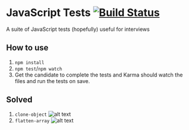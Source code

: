 # JavaScript Tests [![Build Status](https://travis-ci.org/ahmednuaman/javascript-tests.svg?branch=master)](https://travis-ci.org/ahmednuaman/javascript-tests)

A suite of JavaScript tests (hopefully) useful for interviews

## How to use
1. `npm install`
2. `npm test`/`npm watch`
3. Get the candidate to complete the tests and Karma should watch the files and run the tests on save.

## Solved

1. `clone-object` ![alt text](https://raw.githubusercontent.com/styk-tv/javascript-tests/master/screenshots/clone.png)
1. `flatten-array` ![alt text](https://raw.githubusercontent.com/styk-tv/javascript-tests/master/screenshots/flatten.png)
